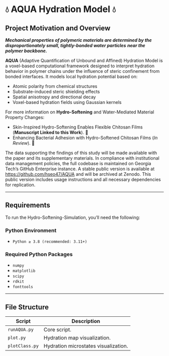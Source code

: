 # 💧 AQUA Hydration Model 💧

## Project Motivation and Overview

***Mechanical properties of polymeric materials are determined by the disproportionately small, tightly-bonded water particles*** ***near the polymer backbone.*** 

**AQUA** (Adaptive Quantification of Unbound and Affined) Hydration Model is a voxel-based computational framework designed to interpret hydration behavior in polymer chains under the influence of steric confinement from bonded interfaces. It models local hydration potential based on:

- Atomic polarity from chemical structures  
- Substrate-induced steric shielding effects 
- Spatial anisotropy and directional decay  
- Voxel-based hydration fields using Gaussian kernels  

For more information on **Hydro-Softening** and Water-Mediated Material Property Changes:
- Skin-Inspired Hydro-Softening Enables Flexible Chitosan Films (**Manuscript Linked to this Work**). 🧪
- Enhancing Bacterial Adhesion with Hydro-Softened Chitosan Films (*In Review*). 🦠

The data supporting the findings of this study will be made available with the paper and its supplementary materials. In compliance with institutional data management policies, the full codebase is maintained on Georgia Tech’s GitHub Enterprise instance. A stable public version is available at https://github.com/hseo47/AQUA and will be archived at Zenodo. This public version includes usage instructions and all necessary dependencies for replication.

---

## Requirements

To run the Hydro-Softening-Simulation, you’ll need the following:

### Python Environment
- `Python ≥ 3.8 (recommended: 3.11+)`

### Required Python Packages
- `numpy`
- `matplotlib`
- `scipy`
- `rdkit`
- `fonttools`

---

## File Structure

| Script | Description |
|--------|-------------|
| `runAQUA.py` | Core script. |
| `plot.py` | Hydration map visualization. |
| `plotClass.py` | Hydration microstates visualization. |

